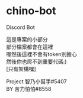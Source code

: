 # chino-bot
Discord Bot

這是專案的小部分  
部分檔案都會在這裡  
喔然後這裡不會有token別擔心  
然後你也爬不到重要代碼:)  
    [只有架構嘿]  

Project  智乃小幫手#5407  
BY       苦力怕怕#8558  
